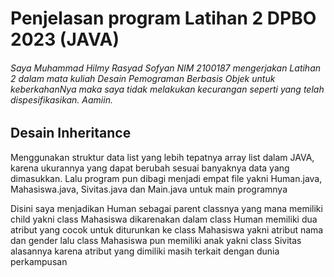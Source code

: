 # Penjelasan program Latihan 2 DPBO 2023 (JAVA)

###### Saya Muhammad Hilmy Rasyad Sofyan NIM 2100187 mengerjakan Latihan 2 dalam mata kuliah Desain Pemograman Berbasis Objek untuk keberkahanNya maka saya tidak melakukan kecurangan seperti yang telah dispesifikasikan. Aamiin.


## Desain Inheritance 
Menggunakan struktur data list yang lebih tepatnya array list dalam JAVA, karena  ukurannya yang dapat berubah sesuai banyaknya data yang dimasukkan. Lalu program pun dibagi menjadi empat file yakni Human.java, Mahasiswa.java, Sivitas.java dan Main.java untuk main programnya

Disini saya menjadikan Human sebagai parent classnya yang mana memiliki child yakni class Mahasiswa dikarenakan dalam class Human memiliki dua atribut yang cocok untuk diturunkan ke class Mahasiswa yakni atribut nama dan gender
lalu class Mahasiswa pun memiliki anak yakni class Sivitas alasannya karena atribut yang dimiliki masih terkait dengan dunia perkampusan
